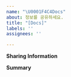```yaml
---
name: "\U0001F4C4Docs"
about: 정보를 공유하세요.
title: "[Docs]"
labels: ''
assignees: ''

---
```


**Sharing Information**

**Summary**

